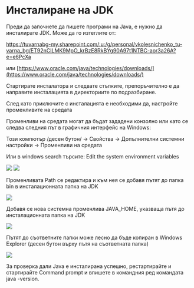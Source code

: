 # Инсталиране на JDK

Преди да започнете да пишете програми на Java, е нужно да инсталирате JDK. Може да го изтеглите от:&#x20;

https://tuvarnabg-my.sharepoint.com/:u:/g/personal/vkolesnichenko_tu-varna_bg/ET92nCILMK9MpO_krBzE8RkBYg90A97t1NTBC-aor3a26A?e=e6PcXa

или [https://www.oracle.com/java/technologies/downloads/](https://www.oracle.com/java/technologies/downloads/)

Стартирате инсталатора и следвате стъпките, препоръчително е да направите инсталацията в директориите по подразбиране.

След като приключите с инсталацията е необходими да, настройте променливите на средата

Променливи на средата могат да бъдат зададени конзолно или като се следва следния път в графичния интерфейс на Windows:

Този компютър /десен бутон/ -> Свойства -> Допълнителни системни настройки -> Променливи на средата

Или в windows search търсите: Edit the system environment variables

![](<../../../.gitbook/assets/2 (1).png>) ![](../../../.gitbook/assets/3.png)

Променливата Path се редактира и към нея се добавя пътят до папка bin в инсталационната папка на JDK

![](<../../../.gitbook/assets/4 (1).png>)

Добавя се нова системна променлива JAVA\_HOME, указваща пътя до инсталационната папка на JDK

![](<../../../.gitbook/assets/5 (1).png>)

Пътят до съответните папки може лесно да бъде копиран в Windows Explorer (десен бутон върху пътя на съответната папка)

![](../../../.gitbook/assets/6.png)

За проверка дали Java е инсталирана успешно, рестартирайте и стартирайте Command prompt и впишете в командния ред командата java -version.
